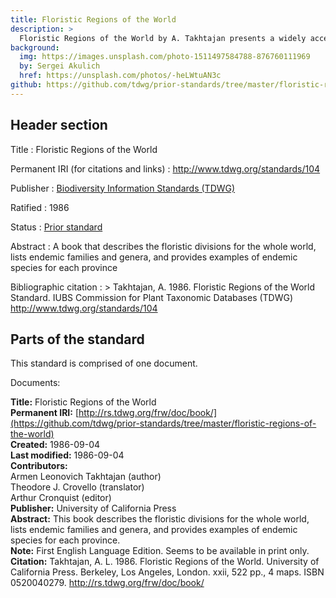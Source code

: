 ```yaml
---
title: Floristic Regions of the World
description: >
  Floristic Regions of the World by A. Takhtajan presents a widely accepted schema of biogeographical areas defined by environmental factors and floristic composition. It is a hierarchical schema that recognizes six floristic kingdoms, 35 floristic regions and 152 floristic provinces.
background:
  img: https://images.unsplash.com/photo-1511497584788-876760111969
  by: Sergei Akulich
  href: https://unsplash.com/photos/-heLWtuAN3c
github: https://github.com/tdwg/prior-standards/tree/master/floristic-regions-of-the-world
---
```


## Header section

Title
: Floristic Regions of the World

Permanent IRI (for citations and links)
: <http://www.tdwg.org/standards/104>

Publisher
: [Biodiversity Information Standards (TDWG)](https://www.tdwg.org/)

Ratified
: 1986

Status
: [Prior standard](https://www.tdwg.org/standards/status-and-categories/)

Abstract
: A book that describes the floristic divisions for the whole world, lists endemic families and genera, and provides examples of endemic species for each province

Bibliographic citation
: > Takhtajan, A. 1986. Floristic Regions of the World Standard. IUBS Commission for Plant Taxonomic Databases (TDWG) http://www.tdwg.org/standards/104

## Parts of the standard

This standard is comprised of one document. 

Documents:

**Title:** Floristic Regions of the World <br/>
**Permanent IRI:** [http://rs.tdwg.org/frw/doc/book/](https://github.com/tdwg/prior-standards/tree/master/floristic-regions-of-the-world) <br/>
**Created:** 1986-09-04 <br/>
**Last modified:** 1986-09-04 <br/>
**Contributors:** <br/>
Armen Leonovich Takhtajan (author) <br/>
Theodore J. Crovello (translator) <br/>
Arthur Cronquist (editor) <br/>
**Publisher:** University of California Press  <br/>
**Abstract:** This book describes the floristic divisions for the whole world, lists endemic families and genera, and provides examples of endemic species for each province. <br/>
**Note:** First English Language Edition. Seems to be available in print only. <br/>
**Citation:** Takhtajan, A. L. 1986. Floristic Regions of the World. University of California Press. Berkeley, Los Angeles, London. xxii, 522 pp., 4 maps. ISBN 0520040279. http://rs.tdwg.org/frw/doc/book/

